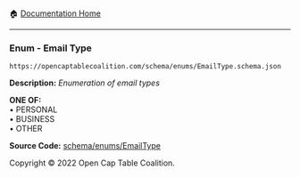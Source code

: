 :house: [Documentation Home](../../../README.md)

---

### Enum - Email Type

`https://opencaptablecoalition.com/schema/enums/EmailType.schema.json`

**Description:** _Enumeration of email types_

**ONE OF:**</br>&bull; PERSONAL </br>&bull; BUSINESS </br>&bull; OTHER

**Source Code:** [schema/enums/EmailType](../../docs/markdown/schema/enums/EmailType.schema.json)

Copyright © 2022 Open Cap Table Coalition.
